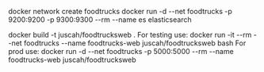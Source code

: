 docker network create foodtrucks
docker run -d --net foodtrucks -p 9200:9200 -p 9300:9300 --rm --name es elasticsearch

docker build -t juscah/foodtrucksweb .
For testing use:
docker run -it --rm --net foodtrucks --name foodtrucks-web juscah/foodtrucksweb bash
For prod use:
docker run -d --net foodtrucks -p 5000:5000 --rm --name foodtrucks-web juscah/foodtrucksweb
